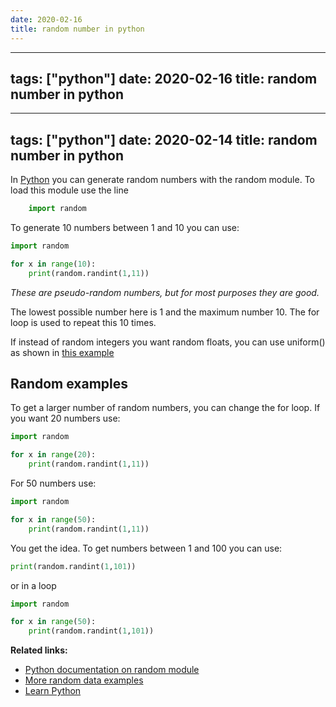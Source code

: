 ```yaml
---
date: 2020-02-16
title: random number in python
---
```

---
tags: ["python"]
date: 2020-02-16
title: random number in python
---
---
tags: ["python"]
date: 2020-02-14
title: random number in python
---
In <a href="https://python.org">Python</a> you can generate random numbers with the random module. To load this module use the line

```python
    import random
```

To generate 10 numbers between 1 and 10 you can use:

```python
import random

for x in range(10):
    print(random.randint(1,11))
```

*These are pseudo-random numbers, but for most purposes they are good.*

The lowest possible number here is 1 and the maximum number 10. The for loop is used to repeat this 10 times.

If instead of random integers you want random floats, you can use uniform() as shown in <a href="https://pythonbasics.org/random-numbers/">this example</a>

## Random examples

To get a larger number of random numbers, you can change the for loop. If 
you want 20 numbers use:

```python
import random

for x in range(20):
    print(random.randint(1,11))

```

For 50 numbers use:

```python
import random

for x in range(50):
    print(random.randint(1,11))
```

You get the idea. To get numbers between 1 and 100 you can use:

```python
print(random.randint(1,101))
```

or in a loop

```python
import random

for x in range(50):
    print(random.randint(1,101))
```


**Related links:**
* <a href="https://docs.python.org/3.8/library/random.html">Python documentation on random module</a>
* <a href="https://pythonspot.com/random-numbers/">More random data examples</a>
* <a href="https://pythonspot.com/">Learn Python</a>



